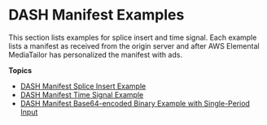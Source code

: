 # DASH Manifest Examples<a name="dash-manifest-examples"></a>

This section lists examples for splice insert and time signal\. Each example lists a manifest as received from the origin server and after AWS Elemental MediaTailor has personalized the manifest with ads\. 

**Topics**
+ [DASH Manifest Splice Insert Example](dash-manifest-splice-insert-example.md)
+ [DASH Manifest Time Signal Example](dash-manifest-time-signal-example.md)
+ [DASH Manifest Base64\-encoded Binary Example with Single\-Period Input](single-period-dash-manifest-example.md)